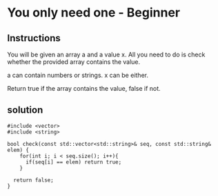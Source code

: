 # You only need one - Beginner

## Instructions

You will be given an array a and a value x. All you need to do is check whether the provided array contains the value.

a can contain numbers or strings. x can be either.

Return true if the array contains the value, false if not.

## solution

```
#include <vector>
#include <string>

bool check(const std::vector<std::string>& seq, const std::string& elem) {
    for(int i; i < seq.size(); i++){
      if(seq[i] == elem) return true;
    }
  
  return false;
}
```
